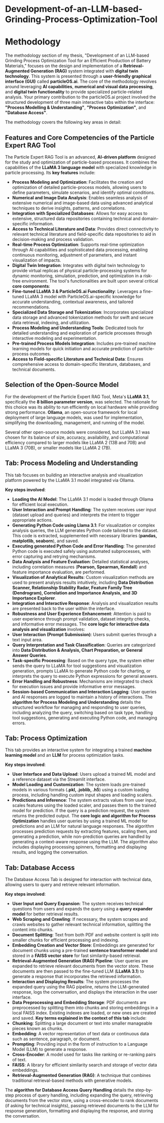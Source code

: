 # Development-of-an-LLM-based-Grinding-Process-Optimization-Tool

# Methodology

The methodology section of my thesis, "Development of an LLM-based Grinding Process Optimization Tool for an Efficient Production of Battery Materials," focuses on the design and implementation of a **Retrieval-Augmented Generation (RAG)** system integrated with **digital twin technology**. This system is presented through a **user-friendly graphical interface (GUI)** called **particleOS.ai**. The core of the methodology revolves around leveraging **AI capabilities**, **numerical and visual data processing**, and **digital twin functionality** to provide specialized particle-related analysis.
Your primary contribution to the particleOS.ai project involved the structured development of three main interactive tabs within the interface: **"Process Modelling & Understanding"**, **"Process Optimization"**, and **"Database Access"**.

The methodology covers the following key areas in detail:

## Features and Core Competencies of the Particle Expert RAG Tool
The Particle Expert RAG Tool is an advanced, **AI-driven platform** designed for the study and optimization of particle-based processes. It combines the capabilities of the **LLaMA 3 language model** with specialized knowledge in particle processing. Its **key features** include:

* **Process Modeling and Optimization**: Facilitates the creation and optimization of detailed particle-process models, allowing users to define parameters, simulate scenarios, and identify optimal conditions.
* **Numerical and Image Data Analysis**: Enables seamless analysis of extensive numerical and image-based data using advanced analytical techniques to derive insights, patterns, and correlations.
* **Integration with Specialized Databases**: Allows for easy access to extensive, structured data repositories containing technical and domain-specific information.
* **Access to Technical Literature and Data**: Provides direct connectivity to relevant technical literature and field-specific data repositories to aid in decision-making and process validation.
* **Real-time Process Optimization**: Supports real-time optimization through AI capabilities and sophisticated data processing, enabling continuous monitoring, adjustment of parameters, and instant visualization of impacts.
* **Digital Twin Integration**: Integrates with digital twin technology to provide virtual replicas of physical particle-processing systems for dynamic monitoring, simulation, prediction, and optimization in a risk-free environment.
The tool's functionalities are built upon several critical **core components**:
* **Fine-tuned LLaMA 3 & ParticleOS.ai Functionality**: Leverages a fine-tuned LLaMA 3 model with ParticleOS.ai-specific knowledge for accurate understanding, contextual awareness, and tailored recommendations.
* **Specialized Data Storage and Tokenization**: Incorporates specialized data storage and advanced tokenization methods for swift and secure data retrieval, indexing, and utilization.
* **Process Modeling and Understanding Tools**: Dedicated tools for detailed understanding and exploration of particle processes through interactive modeling and experimentation.
* **Pre-trained Process Models Integration**: Includes pre-trained machine learning models for quick initiation and accurate prediction of particle-process outcomes.
* **Access to Field-specific Literature and Technical Data**: Ensures comprehensive access to domain-specific literature, databases, and technical documents.

## Selection of the Open-Source Model
For the development of the Particle Expert RAG Tool, Meta's **LLaMA 3.1**, specifically the **8 billion parameter version**, was selected. The rationale for this choice was its ability to run efficiently on local hardware while providing strong performance. **Ollama**, an open-source framework for local deployment of large language models, was used for implementation, simplifying the downloading, management, and running of the model.

Several other open-source models were considered, but LLaMA 3.1 was chosen for its balance of size, accuracy, availability, and computational efficiency compared to larger models like LLaMA 2 (13B and 70B) and LLaMA 3 (70B), or smaller models like LLaMA 2 (7B).

## Tab: Process Modeling and Understanding
This tab focuses on building an interactive analysis and visualization platform powered by the LLaMA 3.1 model integrated via Ollama.

**Key steps involved**:
* **Loading the AI Model**: The LLaMA 3.1 model is loaded through Ollama for efficient local execution.
* **User Interaction and Prompt Handling**: The system receives user input (dataset upload and queries) and interprets the intent to trigger appropriate actions.
* **Generating Python Code using Llama 3.1**: For visualization or complex analysis queries, the LLM generates Python code tailored to the dataset. This code is extracted, supplemented with necessary libraries (**pandas, matplotlib, seaborn**), and saved.
* **Executing generated Python Code and Error Handling**: The generated Python code is executed safely using automated subprocesses, with error capturing and retrying mechanisms.
* **Data Analysis and Feature Evaluation**: Detailed statistical analyses, including correlation measures (**Pearson, Spearman, Kendall**) and feature importance evaluation, are performed.
* **Visualization of Analytical Results**: Custom visualization methods are used to present analysis results intuitively, including **Data Distribution Scanner, Relationship Stability Radar, Feature Family Tree (Dendrogram), Correlation and Importance Analysis, and 3D Importance Explorer**.
* **Integration and Interactive Response**: Analysis and visualization results are presented back to the user within the interface.
* **Robustness and User Experience Enhancement**: Attention is paid to user experience through prompt validation, dataset integrity checks, and informative error messages.
The **core logic for interactive data analysis and visualization** involves:
* **User Interaction (Prompt Submission)**: Users submit queries through a text input area.
* **Query Interpretation and Task Classification**: Queries are categorized into **Data Distribution & Analysis, Chart Preparation, or General Answer Queries**.
* **Task-specific Processing**: Based on the query type, the system either sends the query to LLaMA for tool suggestions and visualization generation, prompts LLaMA to generate Python code for charting, or interprets the query to execute Python expressions for general answers.
* **Error Handling and Robustness**: Mechanisms are integrated to check for execution issues and provide informative error messages.
* **Session-based Communication and Interaction Logging**: User queries and AI responses are logged to maintain a history of interactions.
The **algorithm for Process Modeling and Understanding** details the structured workflow for managing and responding to user queries, including analyzing the query, switching based on task type, handling tool suggestions, generating and executing Python code, and managing errors.

## Tab: Process Optimization
This tab provides an interactive system for integrating a trained **machine learning model** and an **LLM** for process optimization tasks.

**Key steps involved**:
* **User Interface and Data Upload**: Users upload a trained ML model and a reference dataset via the Streamlit interface.
* **Model Loading and Customization**: The system loads pre-trained models in various formats (**.pkl, .joblib, .h5**) using a custom loading process, including handling custom input shapes and loading scalers.
* **Predictions and Inference**: The system extracts values from user input, scales features using the loaded scaler, and passes them to the trained model for prediction. If the query is a prediction request, the system returns the predicted output.
The **core logic and algorithm for Process Optimization** handles user queries by using a trained ML model for predictions and an LLM for natural language responses. The algorithm processes prediction requests by extracting features, scaling them, and generating a prediction, while non-prediction queries are handled by generating a context-aware response using the LLM. The algorithm also includes displaying processing spinners, formatting and displaying results, and logging the conversation.

## Tab: Database Access
The Database Access Tab is designed for interaction with technical data, allowing users to query and retrieve relevant information.

**Key steps involved**:
* **User Input and Query Expansion**: The system receives technical questions from users and expands the query using a **query expander model** for better retrieval results.
* **Web Scraping and Crawling**: If necessary, the system scrapes and crawls websites to gather relevant technical information, splitting the content into chunks.
* **Document Splitting**: Text from both PDF and website content is split into smaller chunks for efficient processing and indexing.
* **Embedding Creation and Vector Store**: Embeddings are generated for document chunks using a pre-trained **sentence transformer model** and stored in a **FAISS vector store** for fast similarity-based retrieval.
* **Retrieval-Augmented Generation (RAG) Pipeline**: User queries are expanded to retrieve relevant documents from the vector store. These documents are then passed to the fine-tuned LLM (**LLaMA 3.1**) to generate a response that incorporates the retrieved information.
* **Interaction and Displaying Results**: The system processes the expanded query using the RAG pipeline, returns the LLM-generated response, logs the conversation, and displays the interaction in the user interface.
* **Data Preprocessing and Embedding Storage**: PDF documents are preprocessed by splitting them into chunks and storing embeddings in a local FAISS index. Existing indexes are loaded, or new ones are created and saved.
**Key terms explained in the context of this tab** include:
* **Chunking**: Splitting a large document or text into smaller manageable pieces known as chunks.
* **Embedding**: A vector representation of text data or continuous data such as sentence, paragraph, or document.
* **Prompting**: Providing input in the form of instruction to a Language Model (LLM) to generate a response.
* **Cross-Encoder**: A model used for tasks like ranking or re-ranking pairs of text.
* **FAISS**: A library for efficient similarity search and storage of vector data embeddings.
* **Retrieval-Augmented Generation (RAG)**: A technique that combines traditional retrieval-based methods with generative models.

The **algorithm for Database Access Query Handling** details the step-by-step process of query handling, including expanding the query, retrieving documents from the vector store, using a cross-encoder to rank documents (if asking for technical insights), passing retrieved documents to the LLM for response generation, formatting and displaying the response, and storing the conversation.



